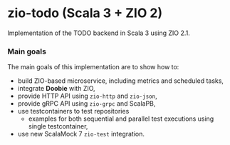 # zio-todo (Scala 3 + ZIO 2)

Implementation of the TODO backend in Scala 3 using ZIO 2.1.

### Main goals

The main goals of this implementation are to show how to:

- build ZIO-based microservice, including metrics and scheduled tasks,
- integrate **Doobie** with ZIO,
- provide HTTP API using `zio-http` and `zio-json`,
- provide gRPC API using `zio-grpc` and ScalaPB,
- use testcontainers to test repositories
    - examples for both sequential and parallel test executions using single testcontainer,
- use new ScalaMock 7 `zio-test` integration.
